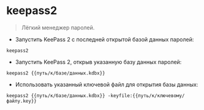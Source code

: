 # keepass2

> Лёгкий менеджер паролей.

- Запустить KeePass 2 с последней открытой базой данных паролей:

`keepass2`

- Запустить KeePass 2, открыв указанную базу данных паролей:

`keepass2 {{путь/к/базе/данных.kdbx}}`

- Использовать указанный ключевой файл для открытия базы данных:

`keepass2 {{путь/к/базе/данных.kdbx}} -keyfile:{{путь/к/ключевому/файлу.key}}`
